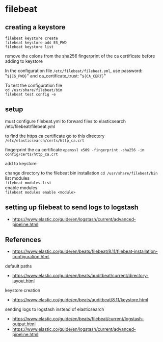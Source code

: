# filebeat

## creating a keystore
`filebeat keystore create`<br>
`filebeat keystore add ES_PWD`<br>
`filebeat keystore list`

remove the colons from the sha256 fingerprint of the ca certificate before adding to keystore


In the configuration file `/etc/filebeat/filebeat.yml`, use password: "`${ES_PWD}`" and ca_certificate_trust: "`${CA_CERT}`"

To test the configuration file<br>
`cd /usr/share/filebeat/bin`<br>
`filebeat test config -e`

## setup
must configure filebeat.yml to forward files to elasticsearch
/etc/filebeat/filebeat.yml

to find the https ca certificate go to this directory
`/etc/elasticsearch/certs/http_ca.crt`

fingerprint the ca certificate
`openssl x509 -fingerprint -sha256 -in config/certs/http_ca.crt`

add to keystore


change directory to the filebeat bin installation
`cd /usr/share/filebeat/bin` <br>
list modules <br>
`filebeat modules list` <br>
enable modules <br>
`filebeat modules enable <module>` <br>

## setting up filebeat to send logs to logstash
- https://www.elastic.co/guide/en/logstash/current/advanced-pipeline.html

## References
- https://www.elastic.co/guide/en/beats/filebeat/8.11/filebeat-installation-configuration.html

default paths

- https://www.elastic.co/guide/en/beats/auditbeat/current/directory-layout.html

keystore creation
 - https://www.elastic.co/guide/en/beats/auditbeat/8.11/keystore.html

sending logs to logstash instead of elasticsearch
- https://www.elastic.co/guide/en/beats/filebeat/current/logstash-output.html
- https://www.elastic.co/guide/en/logstash/current/advanced-pipeline.html
